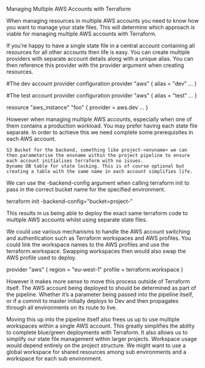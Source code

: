 Managing Multiple AWS Accounts with Terraform

When managing resources in multiple AWS accounts you need to know how you want to manage your state files. This will determine which approach is viable for managing multiple AWS accounts with Terraform.

If you’re happy to have a single state file in a central account containing all resources for all other accounts then life is easy. You can create multiple providers with separate account details along with a unique alias. You can then reference this provider with the provider argument when creating resources.

#The dev account provider configuration
provider "aws" {
alias = "dev"
...
}

#The test account provider configuration
provider "aws" {
alias = "test"
...
}

resource "aws_instance" "foo" {
provider = aws.dev
...
}

However when managing multiple AWS accounts, especially when one of them contains a production workload. You may prefer having each state file separate. In order to achieve this we need complete some prerequisites in each AWS account.

    S3 Bucket for the backend, something like project-<envname> we can then parameterise the envname within the project pipeline to ensure each account initialises terraform with no issues.
    Dynamo DB table for state locking. This is of course optional but creating a table with the same name in each account simplifies life.

We can use the -backend-config argument when calling terraform init to pass in the correct bucket name for the specified environment.

terraform init -backend-config="bucket=project-<envname>"

This results in us being able to deploy the exact same terraform code to multiple AWS accounts whilst using separate state files.

We could use various mechanisms to handle the AWS account switching and authentication such as Terraform workspaces and AWS profiles. You could link the workspace names to the AWS profiles and use the terraform.workspace. Swapping workspaces then would also swap the AWS profile used to deploy.

provider "aws" {
region = "eu-west-1"
profile = terraform.workspace
}

However it makes more sense to move this process outside of Terraform itself. The AWS account being deployed to should be determined as part of the pipeline. Whether it’s a parameter being passed into the pipeline itself, or if a commit to master initially deploys to Dev and then propagates through all environments on its route to live.

Moving this up into the pipeline itself also frees us up to use multiple workspaces within a single AWS account. This greatly simplifies the ability to complete blue/green deployments with Terraform. It also allows us to simplify our state file management within larger projects. Workspace usage would depend entirely on the project structure. We might want to use a global workspace for shared resources among sub environments and a workspace for each sub environment.
